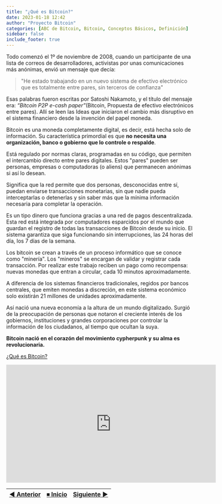 ```yaml
---
title: "¿Qué es Bitcoin?"
date: 2023-01-18 12:42
author: "Proyecto Bitcoin"
categories: [ABC de Bitcoin, Bitcoin, Conceptos Básicos, Definición]
sidebar: false 
include_footer: true
---
```


Todo comenzó el 1º de noviembre de 2008, cuando un participante de una lista de correos de desarrolladores, activistas por unas comunicaciones más anónimas, envió un mensaje que decía:

>"He estado trabajando en un nuevo sistema de efectivo electrónico que es totalmente entre pares, sin terceros de confianza"

Esas palabras fueron escritas por Satoshi Nakamoto, y el título del mensaje era: *“Bitcoin P2P e-cash paper”*(Bitcoin, Propuesta de efectivo electrónicos entre pares). Allí se leen las Ideas que iniciaron el cambio más disruptivo en el sistema financiero desde la invención del papel moneda.

Bitcoin es una moneda completamente digital, es decir, está hecha solo de información. Su característica primordial es que **no necesita una organización, banco o gobierno que lo controle o respalde**.

Está regulado por normas claras, programadas en su código, que permiten el intercambio directo entre pares digitales. Estos "pares" pueden ser personas, empresas o computadoras (o aliens) que permanecen anónimas si así lo desean.

Significa que la red permite que dos personas, desconocidas entre sí, puedan enviarse transacciones monetarias, sin que nadie pueda interceptarlas o detenerlas y sin saber más que la mínima información necesaria para completar la operación.

Es un tipo dinero que funciona gracias a una red de pagos descentralizada. Esta red está integrada por computadores esparcidos por el mundo que guardan el registro de todas las transacciones de Bitcoin desde su inicio. El sistema garantiza que siga funcionando sin interrupciones, las 24 horas del día, los 7 días de la semana.

Los bitcoin se crean a través de un proceso informático que se conoce como "minería". Los "mineros" se encargan de validar y registrar cada transacción. Por realizar este trabajo reciben un pago como recompensa: nuevas monedas que entran a circular, cada 10 minutos aproximadamente.

A diferencia de los sistemas financieros tradicionales, regidos por bancos centrales, que emiten monedas a discreción, en este sistema económico solo existirán 21 millones de unidades aproximadamente.

Así nació una nueva economía a la altura de un mundo digitalizado. Surgió de la preocupación de personas que notaron el creciente interés de los gobiernos, instituciones y grandes corporaciones por controlar la información de los ciudadanos, al tiempo que ocultan la suya.

**Bitcoin nació en el corazón del movimiento cypherpunk y su alma es revolucionaria.**

[¿Qué es Bitcoin?](https://youtu.be/cHHFbCAbmic?si=UXZcGZLyFhR2aSE5)

<iframe width="560" height="315" src="https://www.youtube-nocookie.com/embed/cHHFbCAbmic?si=UXZcGZLyFhR2aSE5" title="YouTube video player" frameborder="0" allow="accelerometer; autoplay; clipboard-write; encrypted-media; gyroscope; picture-in-picture; web-share" referrerpolicy="strict-origin-when-cross-origin" allowfullscreen></iframe>

|  [◀ Anterior](/#/) | [⏹︎ Inicio](/abc-de-bitcoin/) | [Siguiente ▶](/"#"/) |
| :------------- | :-------------: | --------------: |
